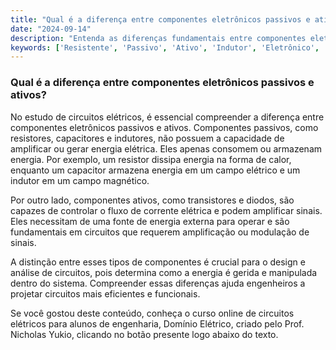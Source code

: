```yaml
---
title: "Qual é a diferença entre componentes eletrônicos passivos e ativos?"
date: "2024-09-14"
description: "Entenda as diferenças fundamentais entre componentes eletrônicos passivos e ativos em circuitos elétricos."
keywords: ['Resistente', 'Passivo', 'Ativo', 'Indutor', 'Eletrônico', 'Capacitor', 'linear']
---
```


### Qual é a diferença entre componentes eletrônicos passivos e ativos?

No estudo de circuitos elétricos, é essencial compreender a diferença entre componentes eletrônicos passivos e ativos. Componentes passivos, como resistores, capacitores e indutores, não possuem a capacidade de amplificar ou gerar energia elétrica. Eles apenas consomem ou armazenam energia. Por exemplo, um resistor dissipa energia na forma de calor, enquanto um capacitor armazena energia em um campo elétrico e um indutor em um campo magnético.

Por outro lado, componentes ativos, como transistores e diodos, são capazes de controlar o fluxo de corrente elétrica e podem amplificar sinais. Eles necessitam de uma fonte de energia externa para operar e são fundamentais em circuitos que requerem amplificação ou modulação de sinais.

A distinção entre esses tipos de componentes é crucial para o design e análise de circuitos, pois determina como a energia é gerida e manipulada dentro do sistema. Compreender essas diferenças ajuda engenheiros a projetar circuitos mais eficientes e funcionais.

Se você gostou deste conteúdo, conheça o curso online de circuitos elétricos para alunos de engenharia, Domínio Elétrico, criado pelo Prof. Nicholas Yukio, clicando no botão presente logo abaixo do texto.